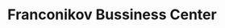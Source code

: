 ---
title: "Franconikov Bussiness Center"
url: /saboba/franconikov-bussiness-center/
shop: copyshop
---
